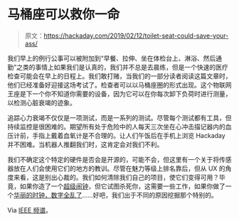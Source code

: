 # 马桶座可以救你一命

> 原文：<https://hackaday.com/2019/02/12/toilet-seat-could-save-your-ass/>

我们早上的例行公事可以被附加到“早餐、拉伸、坐在体检台上、淋浴、然后通勤”之类的事情上如果我们是认真的，我们并不总是去晨练，但是一个快速的医疗检查可能会在早上的日程上。我们敢打赌，当我们的一部分读者阅读这篇文章时，他们已经准备好迎接这场考试了。检查者可以以马桶座圈的形式出现。这个物联网王座是下一个你不知道你需要的设备，因为它可以在你每次卸下负荷时进行测量，以检测心脏衰竭的迹象。

追踪心力衰竭不仅仅是一项测试，而是一系列的测试。尽管每个测试都有工具，但持续监控是很困难的。期望所有处于危险中的人每天三次坐在心冲击描记器内的血压计前，手指上戴着血氧计是不合理的。让人们午饭后在手机上浏览 Hackaday 并不困难。当机器人推翻我们时，这肯定会对我们不利。

我们不确定这个特定的硬件是否会是开源的，可能不会，但这里有一个关于将传感器放在人们会使用它们的地方的教训。尽管在魅力等级上排名靠后，但从 UX 的角度来看，这是别出心裁的。我们如何清除我们自己的项目，使它们变得可用？毕竟，如果你造了一个[超级闹钟](https://hackaday.com/2015/12/29/simone-does-strange-things-with-motors-and-servos/)，但它试图杀死你，这需要一些工作，如果你做了一个[华丽的时钟，数字全乱了](https://hackaday.com/2014/09/22/topsy-turvy-clock-tells-confusing-time/)……好吧，我们出于不同的原因挖掘那个特别的。

Via [IEEE 频谱](https://spectrum.ieee.org/the-human-os/biomedical/devices/monitoring-heart-health-one-toilet-seat-at-a-time)。